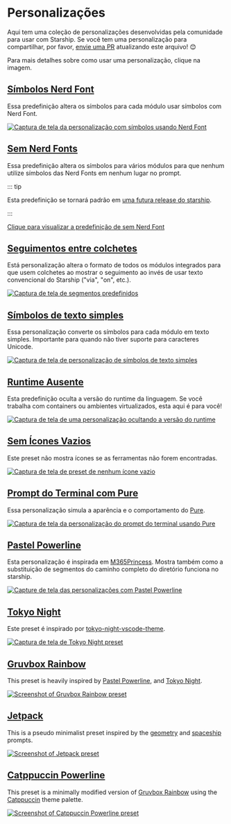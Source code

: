 # Personalizações

Aqui tem uma coleção de personalizações desenvolvidas pela comunidade para usar com Starship. Se você tem uma personalização para compartilhar, por favor, [envie uma PR](https://github.com/starship/starship/edit/master/docs/presets/README.md) atualizando este arquivo! 😊

Para mais detalhes sobre como usar uma personalização, clique na imagem.

## [Símbolos Nerd Font](./nerd-font.md)

Essa predefinição altera os símbolos para cada módulo usar símbolos com Nerd Font.

[![Captura de tela da personalização com símbolos usando Nerd Font](/presets/img/nerd-font-symbols.png "Clique para ver as personalizações para Nerd Font")](./nerd-font)

## [Sem Nerd Fonts](./no-nerd-font.md)

Essa predefinição altera os símbolos para vários módulos para que nenhum utilize símbolos das Nerd Fonts em nenhum lugar no prompt.

::: tip

Esta predefinição se tornará padrão em [uma futura release do starship](https://github.com/starship/starship/pull/3544).

:::

[Clique para visualizar a predefinição de sem Nerd Font](./no-nerd-font)

## [Seguimentos entre colchetes](./bracketed-segments.md)

Está personalização altera o formato de todos os módulos integrados para que usem colchetes ao mostrar o seguimento ao invés de usar texto convencional do Starship ("via", "on", etc.).

[![Captura de tela de segmentos predefinidos](/presets/img/bracketed-segments.png "Clique para ver as personalizações de seguimentos entre colchetes")](./bracketed-segments)

## [Símbolos de texto simples](./plain-text.md)

Essa personalização converte os símbolos para cada módulo em texto simples. Importante para quando não tiver suporte para caracteres Unicode.

[![Captura de tela de personalização de símbolos de texto simples](/presets/img/plain-text-symbols.png "Clique para ver as personalizações para símbolos de texto simples")](./plain-text)

## [Runtime Ausente](./no-runtimes.md)

Esta predefinição oculta a versão do runtime da linguagem. Se você trabalha com containers ou ambientes virtualizados, esta aqui é para você!

[![Captura de tela de uma personalização ocultando a versão do runtime](/presets/img/no-runtime-versions.png "Clique para ver as personalizações para remover a versão do runtime")](./no-runtimes)

## [Sem Ícones Vazios](./no-empty-icons.md)

Este preset não mostra ícones se as ferramentas não forem encontradas.

[![Captura de tela de preset de nenhum ícone vazio](/presets/img/no-empty-icons.png "Clique para ver as personalizações para remover a versão do runtime")](./no-empty-icons.md)

## [Prompt do Terminal com Pure](./pure-preset.md)

Essa personalização simula a aparência e o comportamento do [Pure](https://github.com/sindresorhus/pure).

[![Captura de tela da personalização do prompt do terminal usando Pure](/presets/img/pure-preset.png "Clique para ver as personalização para usar no prompt do terminal com Pure")](./pure-preset)

## [Pastel Powerline](./pastel-powerline.md)

Esta personalização é inspirada em [M365Princess](https://github.com/JanDeDobbeleer/oh-my-posh/blob/main/themes/M365Princess.omp.json). Mostra também como a substituição de segmentos do caminho completo do diretório funciona no starship.

[![Capture de tela das personalizações com Pastel Powerline](/presets/img/pastel-powerline.png "Clique para ver as personalização para usar no prompt do terminal com Pure")](./pastel-powerline)

## [Tokyo Night](./tokyo-night.md)

Este preset é inspirado por  [tokyo-night-vscode-theme](https://github.com/enkia/tokyo-night-vscode-theme).

[![Captura de tela de Tokyo Night preset](/presets/img/tokyo-night.png "Clique para visualizar Tokyo Night preset")](./tokyo-night)

## [Gruvbox Rainbow](./gruvbox-rainbow.md)

This preset is heavily inspired by [Pastel Powerline](./pastel-powerline.md), and [Tokyo Night](./tokyo-night.md).

[![Screenshot of Gruvbox Rainbow preset](/presets/img/gruvbox-rainbow.png "Click to view Gruvbox Rainbow preset")](./gruvbox-rainbow)

## [Jetpack](./jetpack.md)

This is a pseudo minimalist preset inspired by the [geometry](https://github.com/geometry-zsh/geometry) and [spaceship](https://github.com/spaceship-prompt/spaceship-prompt) prompts.

[![Screenshot of Jetpack preset](/presets/img/jetpack.png "Click to view Jetpack preset")](./jetpack)

## [Catppuccin Powerline](./catppuccin-powerline.md)

This preset is a minimally modified version of [Gruvbox Rainbow](./gruvbox-rainbow.md) using the [Catppuccin](https://github.com/catppuccin/catppuccin) theme palette.

[![Screenshot of Catppuccin Powerline preset](/presets/img/catppuccin-powerline.png "Click to view Catppuccin Powerline preset")](./catppuccin-powerline)
